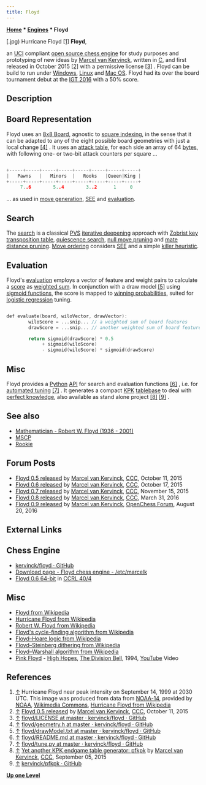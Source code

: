 ```yaml
---
title: Floyd
---
```

**[Home](Home "Home") * [Engines](Engines "Engines") * Floyd**

\[.jpg) Hurricane Floyd <a id="cite-note-1" href="#cite-ref-1">[1]</a>
**Floyd**,

an [UCI](UCI "UCI") compliant [open source chess engine](Category:Open_Source "Category:Open Source") for study purposes and prototyping of new ideas by [Marcel van Kervinck](Marcel_van_Kervinck "Marcel van Kervinck"), written in [C](C "C"), and first released in October 2015 <a id="cite-note-2" href="#cite-ref-2">[2]</a> with a permissive license <a id="cite-note-3" href="#cite-ref-3">[3]</a> . Floyd can be build to run under [Windows](Windows "Windows"), [Linux](Linux "Linux") and [Mac OS](Mac_OS "Mac OS"). Floyd had its over the board tournament debut at the [IGT 2016](IGT_2016 "IGT 2016") with a 50% score.

## Description

## Board Representation

Floyd uses an [8x8 Board](8x8_Board "8x8 Board"), agnostic to [square indexing](Square_Mapping_Considerations "Square Mapping Considerations"), in the sense that it can be adapted to any of the eight possible board geometries with just a local change <a id="cite-note-4" href="#cite-ref-4">[4]</a> . It uses an [attack table](Attack_and_Defend_Maps "Attack and Defend Maps"), for each side an array of 64 [bytes](Byte "Byte"), with following one- or two-bit attack counters per square ...

```C++

+-----+-----+-----+-----+-----+-----+-----+-----+
|   Pawns   |   Minors  |   Rooks   |Queen|King |
+-----+-----+-----+-----+-----+-----+-----+-----+
     7..6        5..4        3..2      1     0

```

... as used in [move generation](Move_Generation "Move Generation"), [SEE](Static_Exchange_Evaluation "Static Exchange Evaluation") and [evaluation](Evaluation "Evaluation").

## Search

The [search](Search "Search") is a classical [PVS](Principal_Variation_Search "Principal Variation Search") [iterative deepening](Iterative_Deepening "Iterative Deepening") approach with [Zobrist key](Zobrist_Hashing "Zobrist Hashing") [transposition table](Transposition_Table "Transposition Table"), [quiescence search](Quiescence_Search "Quiescence Search"), [null move pruning](Null_Move_Pruning "Null Move Pruning") and [mate distance pruning](Mate_Distance_Pruning "Mate Distance Pruning"). [Move ordering](Move_Ordering "Move Ordering") considers [SEE](Static_Exchange_Evaluation "Static Exchange Evaluation") and a simple [killer heuristic](Killer_Heuristic "Killer Heuristic").

## Evaluation

Floyd's [evaluation](Evaluation "Evaluation") employs a vector of feature and weight pairs to calculate a [score](Score "Score") as [weighted sum](https://en.wikipedia.org/wiki/Weighted_sum_model). In conjunction with a draw model <a id="cite-note-5" href="#cite-ref-5">[5]</a> using [sigmoid functions](https://en.wikipedia.org/wiki/Sigmoid_function), the score is mapped to [winning probabilities](Pawn_Advantage,_Win_Percentage,_and_Elo "Pawn Advantage, Win Percentage, and Elo"), suited for [logistic regression](Automated_Tuning#LogisticRegression "Automated Tuning") tuning.

```C++

def evaluate(board, wiloVector, drawVector):
        wiloScore = ...snip... // a weighted sum of board features
        drawScore = ...snip... // another weighted sum of board features

        return sigmoid(drawScore) * 0.5
             + sigmoid(wiloScore)
             - sigmoid(wiloScore) * sigmoid(drawScore)

```

## Misc

Floyd provides a [Python](Python "Python") [API](https://en.wikipedia.org/wiki/Application_programming_interface) for search and evaluation functions <a id="cite-note-6" href="#cite-ref-6">[6]</a> , i.e. for [automated tuning](Automated_Tuning "Automated Tuning") <a id="cite-note-7" href="#cite-ref-7">[7]</a> . It generates a compact [KPK](KPK "KPK") [tablebase](Endgame_Tablebases "Endgame Tablebases") to deal with [perfect knowledge](Knowledge#PerfectKnowledge "Knowledge"), also available as stand alone project <a id="cite-note-8" href="#cite-ref-8">[8]</a> <a id="cite-note-9" href="#cite-ref-9">[9]</a> .

## See also

- [Mathematician - Robert W. Floyd (1936 - 2001)](Mathematician#RWFloyd "Mathematician")
- [MSCP](MSCP "MSCP")
- [Rookie](Rookie "Rookie")

## Forum Posts

- [Floyd 0.5 released](http://www.talkchess.com/forum/viewtopic.php?t=57913) by [Marcel van Kervinck](Marcel_van_Kervinck "Marcel van Kervinck"), [CCC](CCC "CCC"), October 11, 2015
- [Floyd 0.6 released](http://www.talkchess.com/forum/viewtopic.php?t=57973) by [Marcel van Kervinck](Marcel_van_Kervinck "Marcel van Kervinck"), [CCC](CCC "CCC"), October 17, 2015
- [Floyd 0.7 released](http://www.talkchess.com/forum/viewtopic.php?t=58259) by [Marcel van Kervinck](Marcel_van_Kervinck "Marcel van Kervinck"), [CCC](CCC "CCC"), November 15, 2015
- [Floyd 0.8 released](http://www.talkchess.com/forum/viewtopic.php?t=59695) by [Marcel van Kervinck](Marcel_van_Kervinck "Marcel van Kervinck"), [CCC](CCC "CCC"), March 31, 2016
- [Floyd 0.9 released](http://www.open-chess.org/viewtopic.php?f=3&t=3005) by [Marcel van Kervinck](Marcel_van_Kervinck "Marcel van Kervinck"), [OpenChess Forum](Computer_Chess_Forums "Computer Chess Forums"), August 20, 2016

## External Links

## Chess Engine

- [kervinck/floyd · GitHub](https://github.com/kervinck/floyd)
- [Download page - Floyd chess engine - /etc/marcelk](https://marcelk.net/floyd/)
- [Floyd 0.6 64-bit](http://www.computerchess.org.uk/ccrl/404/cgi/engine_details.cgi?print=Details&each_game=1&eng=Floyd%200.7%2064-bit#Floyd_0_7_64-bit) in [CCRL 40/4](CCRL "CCRL")

## Misc

- [Floyd from Wikipedia](https://en.wikipedia.org/wiki/Floyd)
- [Hurricane Floyd from Wikipedia](https://en.wikipedia.org/wiki/Hurricane_Floyd)
- [Robert W. Floyd from Wikipedia](https://en.wikipedia.org/wiki/Robert_W._Floyd)
- [Floyd's cycle-finding algorithm from Wikipedia](https://en.wikipedia.org/wiki/Cycle_detection#Tortoise_and_hare)
- [Floyd–Hoare logic from Wikipedia](https://en.wikipedia.org/wiki/Hoare_logic)
- [Floyd–Steinberg dithering from Wikipedia](https://en.wikipedia.org/wiki/Floyd%E2%80%93Steinberg_dithering)
- [Floyd–Warshall algorithm from Wikipedia](https://en.wikipedia.org/wiki/Floyd%E2%80%93Warshall_algorithm)
- [Pink Floyd](Category:Pink_Floyd "Category:Pink Floyd") - [High Hopes](https://en.wikipedia.org/wiki/High_Hopes_%28Pink_Floyd_song%29), [The Division Bell](https://en.wikipedia.org/wiki/The_Division_Bell), 1994, [YouTube](https://en.wikipedia.org/wiki/YouTube) Video

## References

1. <a id="cite-ref-1" href="#cite-note-1">↑</a> Hurricane Floyd near peak intensity on September 14, 1999 at 2030 UTC. This image was produced from data from [NOAA-14](https://en.wikipedia.org/wiki/Television_Infrared_Observation_Satellite#Advanced_TIROS-N), provided by [NOAA](https://en.wikipedia.org/wiki/National_Oceanic_and_Atmospheric_Administration), [Wikimedia Commons](https://en.wikipedia.org/wiki/Wikimedia_Commons), [Hurricane Floyd from Wikipedia](https://en.wikipedia.org/wiki/Hurricane_Floyd)
1. <a id="cite-ref-2" href="#cite-note-2">↑</a> [Floyd 0.5 released](http://www.talkchess.com/forum/viewtopic.php?t=57913) by [Marcel van Kervinck](Marcel_van_Kervinck "Marcel van Kervinck"), [CCC](CCC "CCC"), October 11, 2015
1. <a id="cite-ref-3" href="#cite-note-3">↑</a> [floyd/LICENSE at master · kervinck/floyd · GitHub](https://github.com/kervinck/floyd/blob/master/LICENSE)
1. <a id="cite-ref-4" href="#cite-note-4">↑</a> [floyd/geometry.h at master · kervinck/floyd · GitHub](https://github.com/kervinck/floyd/blob/master/Source/geometry.h)
1. <a id="cite-ref-5" href="#cite-note-5">↑</a> [floyd/drawModel.txt at master · kervinck/floyd · GitHub](https://github.com/kervinck/floyd/blob/master/Docs/drawModel.txt)
1. <a id="cite-ref-6" href="#cite-note-6">↑</a> [floyd/README.md at master · kervinck/floyd · GitHub](https://github.com/kervinck/floyd/blob/master/README.md)
1. <a id="cite-ref-7" href="#cite-note-7">↑</a> [floyd/tune.py at master · kervinck/floyd · GitHub](https://github.com/kervinck/floyd/blob/master/Tools/tune.py)
1. <a id="cite-ref-8" href="#cite-note-8">↑</a> [Yet another KPK endgame table generator: pfkpk](http://www.talkchess.com/forum/viewtopic.php?t=57517) by [Marcel van Kervinck](Marcel_van_Kervinck "Marcel van Kervinck"), [CCC](CCC "CCC"), September 05, 2015
1. <a id="cite-ref-9" href="#cite-note-9">↑</a> [kervinck/pfkpk · GitHub](https://github.com/kervinck/pfkpk)

**[Up one Level](Engines "Engines")**

